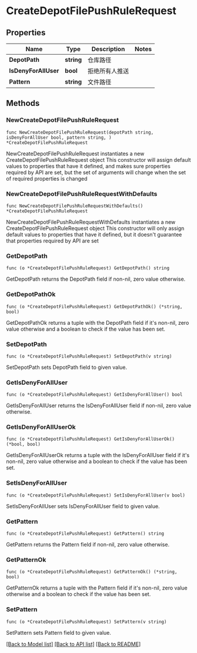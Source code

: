 # CreateDepotFilePushRuleRequest

## Properties

Name | Type | Description | Notes
------------ | ------------- | ------------- | -------------
**DepotPath** | **string** | 仓库路径 | 
**IsDenyForAllUser** | **bool** | 拒绝所有人推送 | 
**Pattern** | **string** | 文件路径 | 

## Methods

### NewCreateDepotFilePushRuleRequest

`func NewCreateDepotFilePushRuleRequest(depotPath string, isDenyForAllUser bool, pattern string, ) *CreateDepotFilePushRuleRequest`

NewCreateDepotFilePushRuleRequest instantiates a new CreateDepotFilePushRuleRequest object
This constructor will assign default values to properties that have it defined,
and makes sure properties required by API are set, but the set of arguments
will change when the set of required properties is changed

### NewCreateDepotFilePushRuleRequestWithDefaults

`func NewCreateDepotFilePushRuleRequestWithDefaults() *CreateDepotFilePushRuleRequest`

NewCreateDepotFilePushRuleRequestWithDefaults instantiates a new CreateDepotFilePushRuleRequest object
This constructor will only assign default values to properties that have it defined,
but it doesn't guarantee that properties required by API are set

### GetDepotPath

`func (o *CreateDepotFilePushRuleRequest) GetDepotPath() string`

GetDepotPath returns the DepotPath field if non-nil, zero value otherwise.

### GetDepotPathOk

`func (o *CreateDepotFilePushRuleRequest) GetDepotPathOk() (*string, bool)`

GetDepotPathOk returns a tuple with the DepotPath field if it's non-nil, zero value otherwise
and a boolean to check if the value has been set.

### SetDepotPath

`func (o *CreateDepotFilePushRuleRequest) SetDepotPath(v string)`

SetDepotPath sets DepotPath field to given value.


### GetIsDenyForAllUser

`func (o *CreateDepotFilePushRuleRequest) GetIsDenyForAllUser() bool`

GetIsDenyForAllUser returns the IsDenyForAllUser field if non-nil, zero value otherwise.

### GetIsDenyForAllUserOk

`func (o *CreateDepotFilePushRuleRequest) GetIsDenyForAllUserOk() (*bool, bool)`

GetIsDenyForAllUserOk returns a tuple with the IsDenyForAllUser field if it's non-nil, zero value otherwise
and a boolean to check if the value has been set.

### SetIsDenyForAllUser

`func (o *CreateDepotFilePushRuleRequest) SetIsDenyForAllUser(v bool)`

SetIsDenyForAllUser sets IsDenyForAllUser field to given value.


### GetPattern

`func (o *CreateDepotFilePushRuleRequest) GetPattern() string`

GetPattern returns the Pattern field if non-nil, zero value otherwise.

### GetPatternOk

`func (o *CreateDepotFilePushRuleRequest) GetPatternOk() (*string, bool)`

GetPatternOk returns a tuple with the Pattern field if it's non-nil, zero value otherwise
and a boolean to check if the value has been set.

### SetPattern

`func (o *CreateDepotFilePushRuleRequest) SetPattern(v string)`

SetPattern sets Pattern field to given value.



[[Back to Model list]](../README.md#documentation-for-models) [[Back to API list]](../README.md#documentation-for-api-endpoints) [[Back to README]](../README.md)


